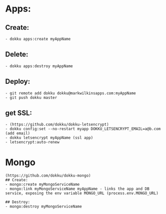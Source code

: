 # Apps:
 ## Create:
    - dokku apps:create myAppName

 ## Delete:
    - dokku apps:destroy myAppName

 ## Deploy:
    - git remote add dokku dokku@markwilkinsapps.com:myAppName
    - git push dokku master

 ## get SSL:
    - (https://github.com/dokku/dokku-letsencrypt)
    - dokku config:set --no-restart myapp DOKKU_LETSENCRYPT_EMAIL=a@b.com (add email)
    - dokku letsencrypt myAppName (ssl app)
    - letsencrypt:auto-renew

# Mongo
    (https://github.com/dokku/dokku-mongo)
    ## Create:
    - mongo:create myMongoServiceName
    - mongo:link myMongoServiceName myAppName - links the app and DB service, exposing the env variable MONGO_URL (process.env.MONGO_URL)

    ## Destroy:
    - mongo:destroy myMongoServiceName